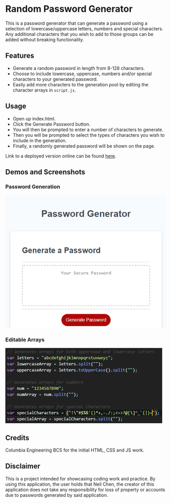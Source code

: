 # Random Password Generator

This is a password generator that can generate a password using a selection of lowercase/uppercase letters, numbers and special characters. Any additional characters that you wish to add to those groups can be added without breaking functionality.

## Features

* Generate a random password in length from 8-128 characters.
* Choose to include lowercase, uppercase, numbers and/or special characters to your generated password.
* Easily add more characters to the generation pool by editing the character arrays in `script.js`.

## Usage

* Open up index.html.
* Click the Generate Password button.
* You will then be prompted to enter a number of characters to generate.
* Then you will be prompted to select the types of characters you wish to include in the generation.
* Finally, a randomly generated password will be shown on the page.

Link to a deployed version online can be found <a href="https://inknsharps.github.io/password_generator/">here</a>.

## Demos and Screenshots

### Password Generation
<img src="./assets/gen_demo.gif">

### Editable Arrays
<img src="./assets/character_arrays.jpg">



## Credits

Columbia Engineering BCS for the initial HTML, CSS and JS work.

## Disclaimer

This is a project intended for showcasing coding work and practice. By using this application, the user holds that Neil Chen, the creator of this application does not take any responsibility for loss of property or accounts due to passwords generated by said application.